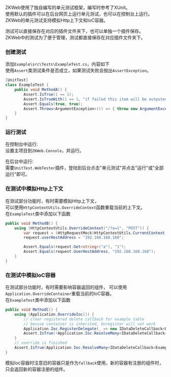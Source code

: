 ZKWeb使用了独自编写的单元测试框架，编写时参考了XUnit。<br/>
使用默认的插件可以在后台网页上运行单元测试，也可以在控制台上运行。<br/>
ZKWeb的单元测试支持模拟Http上下文和IoC容器。<br/>

测试可以直接保存在对应的插件文件夹下，也可以单独一个插件保存。<br/>
ZKWeb中的测试为了便于管理，测试都直接保存在对应插件文件夹下。<br/>

### 创建测试

添加`Example\src\Tests\ExampleTest.cs`，内容如下<br/>
使用`Assert`类测试条件是否成立，如果测试失败会抛出`AssertException`。<br/>
``` csharp
[UnitTest]
class ExampleTest {
	public void MethodA() {
		Assert.IsTrue(1 == 1);
		Assert.IsTrueWith(1 == 1, "if failed this item will be outputed");
		Assert.Equals(true, true);
		Assert.Throws<ArgumentException>(() => { throw new ArgumentException(); });
	}
}
```

### 运行测试

在控制台中运行:<br/>
设置主项目到`ZKWeb.Console`，并运行。<br/>

在后台中运行:<br/>
需要`UnitTest.WebTester`插件，登陆到后台点击"单元测试"并点击"运行"或"全部运行"即可。<br/>

### 在测试中模拟Http上下文

在测试部分功能时，有时需要模拟Http上下文，<br/>
可以使用`HttpContextUtils.OverrideContext`函数重载当前的上下文。<br/>
在`ExampleTest`类中添加以下函数<br/>
``` csharp
public void MethodB() {
	using (HttpContextUtils.OverrideContext("/?a=1", "POST")) {
		var request = (HttpRequestMock)HttpContextUtils.CurrentContext.Request;
		request.userHostAddress = "192.168.168.168";

		Assert.Equals(request.Get<string>("a"), "1");
		Assert.Equals(request.UserHostAddress, "192.168.168.168");
	}
}
```

### 在测试中模拟IoC容器

在测试部分功能时，有时需要影响容器返回的组件，
可以使用`Application.OverrideContainer`重载当前的IoC容器。<br/>
在`ExampleTest`类中添加以下函数<br/>
``` csharp
public void MethodC() {
	using (Application.OverrideIoc()) {
		// clear registered delete callback for example table
		// becuse container is inherited, Unregister will not work
		Application.Ioc.RegisterDelegate(_ => new IDataDeleteCallback<ExampleTable>[] { });
		Assert.IsTrue(!Application.Ioc.ResolveMany<IDataDeleteCallback<ExampleTable>>().Any());
	}
	// override is finished
	Assert.IsTrue(Application.Ioc.ResolveMany<IDataDeleteCallback<ExampleTable>>().Any());
}
```

模拟Ioc容器时注意旧的容器只是作为`fallback`使用，新的容器有注册的组件时，只会返回新的容器注册的组件。<br/>
